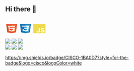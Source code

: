 ## Hi there 👋

<!--
**Rai123100/Rai123100** is a ✨ _special_ ✨ repository because its `README.md` (this file) appears on your GitHub profile.

Here are some ideas to get you started:

- 🔭 I’m currently working on ...
- 🌱 I’m currently learning ...
- 👯 I’m looking to collaborate on ...
- 🤔 I’m looking for help with ...
- 💬 Ask me about ...
- 📫 How to reach me: ...
- 😄 Pronouns: ...
- ⚡ Fun fact: ...
-->
<div style="display: inline_block"><br>
  <img align="center" alt="Raí-HTML" height="30" width="40" src="https://raw.githubusercontent.com/devicons/devicon/master/icons/html5/html5-original.svg">
  <img align="center" alt="Raí-CSS" height="30" width="40" src="https://raw.githubusercontent.com/devicons/devicon/master/icons/css3/css3-original.svg">
  <img align="center" alt="Raí-Js" height="30" width="40" src="https://raw.githubusercontent.com/devicons/devicon/master/icons/javascript/javascript-plain.svg">
</div>
<div><br>
 <a href="https://github.com/Rai123100" target="_blank"><img src="https://img.shields.io/badge/GitHub-100000?style=for-the-badge&logo=github&logoColor=white"/></a>
 <a href="https://www.linkedin.com/in/rai-carvalho-849191300/" target="_blank"><img src="https://img.shields.io/badge/-LinkedIn-%230077B5?style=for-the-badge&logo=linkedin&logoColor=white" target="_blank"></a>
 <a href = "mailto:raicarvalho343@gmail.com"><img src="https://img.shields.io/badge/-Gmail-%23333?style=for-the-badge&logo=gmail&logoColor=white" target="_blank"></a>
</div>
<div>
 <a href = "https://www.cloudskillsboost.google/public_profiles/44e5c031-3fc8-49b7-a197-4f28d8c08291"><img src="https://img.shields.io/badge/Google_Cloud-4285F4?style=for-the-badge&logo=google-cloud&logoColor=white" target="_blank"></a>
 <a href = "https://www.credly.com/users/rai-carvalho"><img src="https://img.shields.io/badge/Amazon_AWS-232F3E?style=for-the-badge&logo=amazon-aws&logoColor=white" target="_blank"></a>
 <a href = "https://www.netacad.com/pt/profile?&tab=profile"><img src="https://img.shields.io/badge/CISCO-1BA0D7?style=for-the-badge&logo=cisco&logoColor=white" target="_blank"></a>
</div>

https://img.shields.io/badge/CISCO-1BA0D7?style=for-the-badge&logo=cisco&logoColor=white
